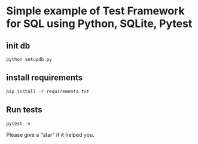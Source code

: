 # Simple example of Test Framework for SQL using Python, SQLite, Pytest
## init db
```
python setupdb.py
```
## install requirements
```
pip install -r requirements.txt 
```
## Run tests
```
pytest -v 
```
Please give a "star" if it helped you.
